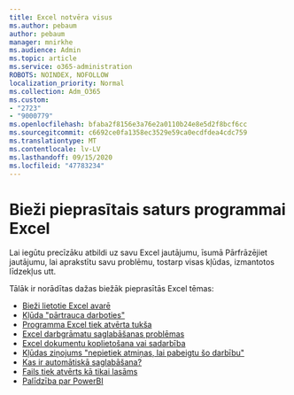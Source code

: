 ```yaml
---
title: Excel notvēra visus
ms.author: pebaum
author: pebaum
manager: mnirkhe
ms.audience: Admin
ms.topic: article
ms.service: o365-administration
ROBOTS: NOINDEX, NOFOLLOW
localization_priority: Normal
ms.collection: Adm_O365
ms.custom:
- "2723"
- "9000779"
ms.openlocfilehash: bfaba2f8156e3a76e2a0110b24e8e5d2f8bcf6cc
ms.sourcegitcommit: c6692ce0fa1358ec3529e59ca0ecdfdea4cdc759
ms.translationtype: MT
ms.contentlocale: lv-LV
ms.lasthandoff: 09/15/2020
ms.locfileid: "47783234"
---
```

# <a name="commonly-requested-content-for-excel"></a>Bieži pieprasītais saturs programmai Excel

Lai iegūtu precīzāku atbildi uz savu Excel jautājumu, īsumā Pārfrāzējiet jautājumu, lai aprakstītu savu problēmu, tostarp visas kļūdas, izmantotos līdzekļus utt. 

Tālāk ir norādītas dažas biežāk pieprasītās Excel tēmas:

- [Bieži lietotie Excel avarē](https://support.office.com/article/Excel-not-responding-hangs-freezes-or-stops-working-37E7D3C9-9E84-40BF-A805-4CA6853A1FF4)
- [Kļūda "pārtrauca darboties"](https://support.office.com/client/52bd7985-4e99-4a35-84c8-2d9b8301a2fa)
- [Programma Excel tiek atvērta tukša](https://docs.microsoft.com/office/troubleshoot/excel/excel-opens-blank)
- [Excel darbgrāmatu saglabāšanas problēmas](https://docs.microsoft.com/office/troubleshoot/excel/issue-when-save-excel-workbooks)
- [Excel dokumentu koplietošana vai sadarbība](https://support.office.com/article/7152aa8b-b791-414c-a3bb-3024e46fb104)
- [Kļūdas ziņojums "nepietiek atmiņas, lai pabeigtu šo darbību"](https://docs.microsoft.com/office/troubleshoot/excel/available-resources-errors)
- [Kas ir automātiskā saglabāšana?](https://support.office.com/article/6d6bd723-ebfd-4e40-b5f6-ae6e8088f7a5)
- [Fails tiek atvērts kā tikai lasāms](https://support.office.com/article/why-did-my-file-open-read-only-3ab4b792-da50-4b38-8628-14c64e1f1d15)
- [Palīdzība par PowerBI](https://powerbi.microsoft.com/support/)